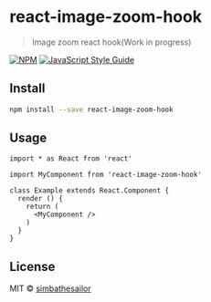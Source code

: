 # react-image-zoom-hook

> Image zoom react hook(Work in progress)

[![NPM](https://img.shields.io/npm/v/react-image-zoom-hook.svg)](https://www.npmjs.com/package/react-image-zoom-hook) [![JavaScript Style Guide](https://img.shields.io/badge/code_style-standard-brightgreen.svg)](https://standardjs.com)

## Install

```bash
npm install --save react-image-zoom-hook
```

## Usage

```tsx
import * as React from 'react'

import MyComponent from 'react-image-zoom-hook'

class Example extends React.Component {
  render () {
    return (
      <MyComponent />
    )
  }
}
```

## License

MIT © [simbathesailor](https://github.com/simbathesailor)
